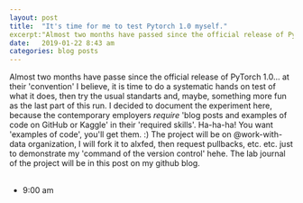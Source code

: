 ```yaml
---
layout: post
title:  "It's time for me to test Pytorch 1.0 myself."
excerpt:"Almost two months have passed since the official release of PyTorch 1.0, it is time to systematically test it."
date:   2019-01-22 8:43 am
categories: blog posts
---
```

Almost two months have passe since the official release of PyTorch 1.0... at their 'convention' I believe, it is time to do a systematic hands on test of what it does, then try the usual standarts and, maybe, something more fun as the last part of this run.
I decided to document the experiment here, because the contemporary employers _require_ 'blog posts and examples of code on GitHub or Kaggle' in their 'required skills'. Ha-ha-ha! You want 'examples of code', you'll get them. :)
The project will be on @work-with-data organization, I will fork it to alxfed, then request pullbacks, etc. etc. just to demonstrate my 'command of the version control' hehe.
The lab journal of the project will be in this post on my github blog.<br><br>
- 9:00 am 
